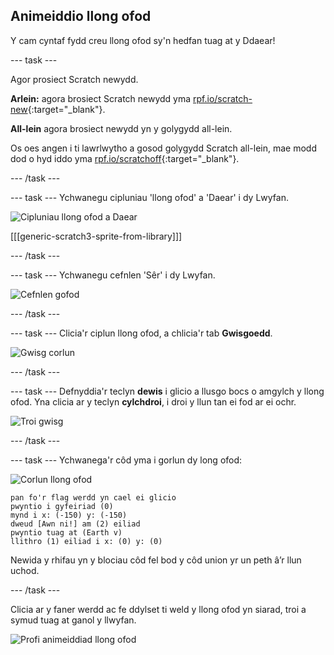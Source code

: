 ## Animeiddio llong ofod

Y cam cyntaf fydd creu llong ofod sy'n hedfan tuag at y Ddaear!

--- task ---

Agor prosiect Scratch newydd.

**Arlein:** agora brosiect Scratch newydd yma [rpf.io/scratch-new](https://rpf.io/scratchon){:target="_blank"}.

**All-lein** agora brosiect newydd yn y golygydd all-lein.

Os oes angen i ti lawrlwytho a gosod golygydd Scratch all-lein, mae modd dod o hyd iddo yma [rpf.io/scratchoff](https://rpf.io/scratchoff){:target="_blank"}.

--- /task ---

--- task --- Ychwanegu cipluniau 'llong ofod' a 'Daear' i dy Lwyfan.

![Cipluniau llong ofod a Daear](images/space-sprites.png)

[[[generic-scratch3-sprite-from-library]]]

--- /task ---

--- task --- Ychwanegu cefnlen 'Sêr' i dy Lwyfan.

![Cefnlen gofod](images/space-backdrop.png)

--- /task ---

--- task --- Clicia'r ciplun llong ofod, a chlicia'r tab **Gwisgoedd**.

![Gwisg corlun](images/space-costume.png)

--- /task ---

--- task --- Defnyddia'r teclyn **dewis** i glicio a llusgo bocs o amgylch y llong ofod. Yna clicia ar y teclyn **cylchdroi**, i droi y llun tan ei fod ar ei ochr.

![Troi gwisg](images/space-rotate.png)

--- /task ---

--- task --- Ychwanega'r côd yma i gorlun dy long ofod:

![Corlun llong ofod](images/sprite-spaceship.png)

```blocks3
pan fo'r flag werdd yn cael ei glicio
pwyntio i gyfeiriad (0)
mynd i x: (-150) y: (-150)
dweud [Awn ni!] am (2) eiliad
pwyntio tuag at (Earth v)
llithro (1) eiliad i x: (0) y: (0)
```

Newida y rhifau yn y blociau côd fel bod y côd union yr un peth â’r llun uchod.

--- /task ---

Clicia ar y faner werdd ac fe ddylset ti weld y llong ofod yn siarad, troi a symud tuag at ganol y llwyfan.

![Profi animeiddiad llong ofod](images/space-animate-stage.png)
